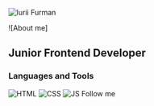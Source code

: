 ![Iurii Furman](https://user-images.githubusercontent.com/102408798/184616798-6563110f-1798-4652-a20a-9e69803e59c3.png)

![About me] 
## Junior Frontend Developer

### Languages and Tools
![HTML](https://img.shields.io/badge/-HTML-000000?style=for-the-badge&logo=html&logoColor=ffffff)
![CSS](https://img.shields.io/badge/-HTML-000000?style=for-the-badge&logo=html&logoColor=ffffff)
![JS](https://img.shields.io/badge/-HTML-000000?style=for-the-badge&logo=JavaScript&logoColor=ffffff)
Follow me
